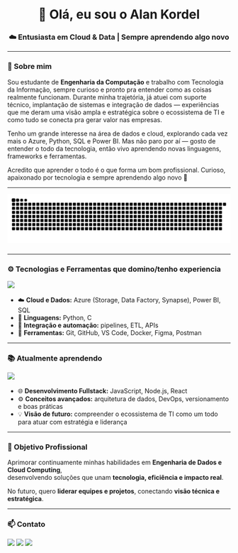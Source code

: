 <h1 align="center">👋 Olá, eu sou o Alan Kordel</h1>
<h3 align="center">☁️ Entusiasta em Cloud & Data | Sempre aprendendo algo novo</h3>

---

### 💼 Sobre mim

Sou estudante de **Engenharia da Computação** e trabalho com Tecnologia da Informação, sempre curioso e pronto pra entender como as coisas realmente funcionam.
Durante minha trajetória, já atuei com suporte técnico, implantação de sistemas e integração de dados — experiências que me deram uma visão ampla e estratégica sobre o ecossistema de TI e como tudo se conecta pra gerar valor nas empresas.

Tenho um grande interesse na área de dados e cloud, explorando cada vez mais o Azure, Python, SQL e Power BI.
Mas não paro por aí — gosto de entender o todo da tecnologia, então vivo aprendendo novas linguagens, frameworks e ferramentas.

Acredito que aprender o todo é o que forma um bom profissional. Curioso, apaixonado por tecnologia e sempre aprendendo algo novo 🚀

---

<img src="https://raw.githubusercontent.com/alankordel/alankordel/output/snake.svg" alt="Snake animation" />

###
---

### ⚙️ Tecnologias e Ferramentas que domino/tenho experiencia

<p align="left">
  <img src="https://skillicons.dev/icons?i=python,c,mysql,azure,bi,git,github,vscode,figma,postman,docker" />
</p>

- ☁️ **Cloud e Dados:** Azure (Storage, Data Factory, Synapse), Power BI, SQL  
- 🐍 **Linguagens:** Python, C  
- 🧠 **Integração e automação:** pipelines, ETL, APIs  
- 🧩 **Ferramentas:** Git, GitHub, VS Code, Docker, Figma, Postman  

---

### 📚 Atualmente aprendendo

<p align="left">
  <img src="https://skillicons.dev/icons?i=js,nodejs,react,express,cpp" />
</p>

- 🌐 **Desenvolvimento Fullstack:** JavaScript, Node.js, React  
- ⚙️ **Conceitos avançados:** arquitetura de dados, DevOps, versionamento e boas práticas  
- 💡 **Visão de futuro:** compreender o ecossistema de TI como um todo para atuar com estratégia e liderança  

---

### 🎯 Objetivo Profissional

Aprimorar continuamente minhas habilidades em **Engenharia de Dados e Cloud Computing**,  
desenvolvendo soluções que unam **tecnologia, eficiência e impacto real**.  

No futuro, quero **liderar equipes e projetos**, conectando **visão técnica e estratégica**.

---

### 📫 Contato

<p align="left">
  <a href="mailto:alan.kordel@outlook.com.br"><img src="https://img.shields.io/badge/Gmail-D14836?style=for-the-badge&logo=gmail&logoColor=white" /></a>
  <a href="https://www.linkedin.com/in/alan-kordel-b3366115b/"><img src="https://img.shields.io/badge/LinkedIn-0A66C2?style=for-the-badge&logo=linkedin&logoColor=white" /></a>
  <a href="https://github.com/alankordel"><img src="https://img.shields.io/badge/GitHub-333333?style=for-the-badge&logo=github&logoColor=white" /></a>
</p>

